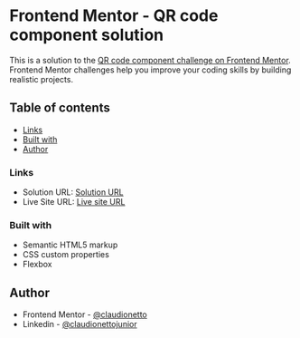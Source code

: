 # Frontend Mentor - QR code component solution

This is a solution to the [QR code component challenge on Frontend Mentor](https://www.frontendmentor.io/challenges/qr-code-component-iux_sIO_H). Frontend Mentor challenges help you improve your coding skills by building realistic projects. 

## Table of contents

- [Links](#links)
- [Built with](#built-with)
- [Author](#author)

### Links

- Solution URL: [Solution URL](https://www.frontendmentor.io/solutions/flexbox-qr-code-component-BKE1-UKx1s)
- Live Site URL: [Live site URL](https://claudionetto.github.io/frontend-mentor-qrcode/)

### Built with

- Semantic HTML5 markup
- CSS custom properties
- Flexbox

## Author

- Frontend Mentor - [@claudionetto](https://www.frontendmentor.io/profile/claudionetto)
- Linkedin - [@claudionettojunior](https://www.linkedin.com/in/cl%C3%A1udio-netto-junior-12b359209/)

